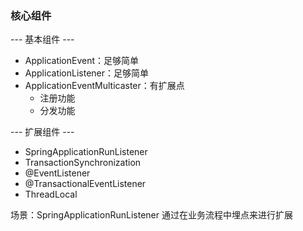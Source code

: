 ### 核心组件

--- 基本组件 ---

* ApplicationEvent：足够简单
* ApplicationListener：足够简单
* ApplicationEventMulticaster：有扩展点
    * 注册功能
    * 分发功能

--- 扩展组件 ---

* SpringApplicationRunListener
* TransactionSynchronization
* @EventListener
* @TransactionalEventListener
* ThreadLocal


场景：SpringApplicationRunListener 通过在业务流程中埋点来进行扩展

